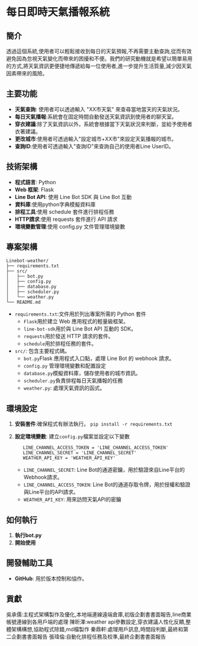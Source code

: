 # 每日即時天氣播報系統

## 簡介

透過這個系統,使用者可以輕鬆接收到每日的天氣預報,不再需要主動查詢,從而有效避免因為忽視天氣變化而帶來的困擾和不便。我們的研究動機就是希望以簡單易用的方式,將天氣資訊更便捷地傳遞給每一位使用者,進一步提升生活質量,減少因天氣因素帶來的風險。

## 主要功能

*   **天氣查詢**: 使用者可以透過輸入 "XX市天氣" 來查尋當地當天的天氣狀況。
*   **每日天氣播報**:系統會在固定時間自動發送天氣資訊到使用者的聊天室。
*   **穿衣建議**:除了天氣資訊以外，系統會根據當下天氣狀況來判斷，並給予使用者衣著建議。
*   **更改城市**:使用者可透過輸入"設定城市+XX市"來設定天氣播報的城市。
*   **查詢ID**:使用者可透過輸入"查詢ID"來查詢自己的使用者Line UserID。

## 技術架構

*   **程式語言**: Python
*   **Web 框架**: Flask
*   **Line Bot API**: 使用 Line Bot SDK 與 Line Bot 互動
*   **資料庫**:使用python字典模擬資料庫
*   **排程工具**:使用 schedule 套件進行排程任務
*   **HTTP請求**:使用 requests 套件進行 API 請求
*   **環境變數管理**:使用 config.py 文件管理環境變數

## 專案架構
```
Linebot-weather/ 
├── requirements.txt
├── src/
│   ├── bot.py
│   ├── config.py
│   ├── database.py
│   ├── scheduler.py
│   └── weather.py      
└── README.md
```   

*   `requirements.txt`:文件用於列出專案所需的 Python 套件
    *   `Flask`用於建立 Web 應用程式的輕量級框架。
    *   `line-bot-sdk`用於與 Line Bot API 互動的 SDK。
    *   `requests`用於發送 HTTP 請求的套件。
    *   `schedule`用於排程任務的套件。
*   `src/`: 包含主要程式碼。
    *   `bot.py`Flask 應用程式入口點，處理 Line Bot 的 webhook 請求。
    *   `config.py` 管理環境變數和配置設定
    *   `database.py`模擬資料庫，儲存使用者的城市資訊。
    *   `scheduler.py`負責排程每日天氣播報的任務
    *   `weather.py`: 處理天氣資訊的函式。

## 環境設定

1.  **安裝套件**:確保程式有辦法執行。
 ```pip install -r requirements.txt```
2.  **設定環境變數**: 建立`config.py`檔案並設定以下變數

    ```
       LINE_CHANNEL_ACCESS_TOKEN = 'LINE_CHANNEL_ACCESS_TOKEN'
       LINE_CHANNEL_SECRET = 'LINE_CHANNEL_SECRET'
       WEATHER_API_KEY = 'WEATHER_API_KEY'
    ```

    *   `LINE_CHANNEL_SECRET`: Line Bot的通道密鑰，用於驗證來自Line平台的Webhook請求。
    *   `LINE_CHANNEL_ACCESS_TOKEN`: Line Bot的通道存取令牌，用於授權和驗證與Line平台的API請求。
    *   `WEATHER_API_KEY`: 用來訪問天氣API的密鑰

## 如何執行

1.  **執行bot.py**
2.  **開始使用**

## 開發輔助工具

*   **GitHub**: 用於版本控制和協作。

## 貢獻

吳承儒:主程式架構製作及優化,本地端連線遠端倉庫,初版企劃書書面報告,line商業帳號連線到各用戶端的處理
陳昕澤:weather api參數設定,穿衣建議人性化反饋,整體架構構想,協助程式除錯,md檔製作
秦鼎軒:處理用戶訊息,時間段判斷,最終和第二企劃書書面報告
張瑋倫:自動化排程任務及校準,最終企劃書書面報告
